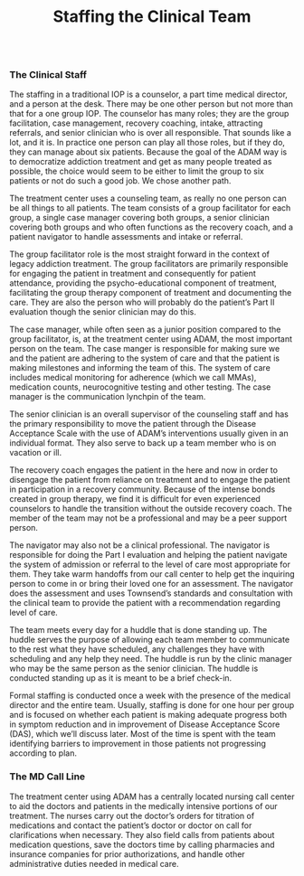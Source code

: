 





<center><h1>Staffing the Clinical Team</h1></center>
 <div style="page-break-after: always;"></div> 

### The Clinical Staff

The staffing in a traditional IOP is a counselor, a part time medical director,
and a person at the desk. There may be one other person but not more than that
for a one group IOP.  The counselor has many roles; they are the group
facilitation, case management, recovery coaching, intake, attracting referrals,
and senior clinician who is over all responsible. That sounds like a lot, and it
is. In practice one person can play all those roles, but if they do, they can
manage about six patients. Because the goal of the ADAM way is to democratize
addiction treatment and get as many people treated as possible, the choice would
seem to be either to limit the group to six patients or not do such a good job.
We chose another path.

The treatment center uses a counseling team, as really no one person can be all
things to all patients. The team consists of a group facilitator for each group,
a single case manager covering both groups, a senior clinician covering both
groups and who often functions as the recovery coach, and a patient navigator to
handle assessments and intake or referral.

The group facilitator role is the most straight forward in the context of legacy addiction treatment. The group facilitators are primarily responsible for engaging the patient in treatment and consequently for patient attendance, providing the psycho-educational component of treatment, facilitating the group therapy component of treatment and documenting the care. They are also the person who will probably do the patient’s Part II evaluation though the senior clinician may do this.

The case manager, while often seen as a junior position compared to the group facilitator, is, at the treatment center using ADAM, the most important person on the team. The case manger is responsible for making sure we and the patient are adhering to the system of care and that the patient is making milestones and informing the team of this. The system of care includes medical monitoring for adherence (which we call MMAs), medication counts, neurocognitive testing and other testing. The case manager is the communication lynchpin of the team.

The senior clinician is an overall supervisor of the counseling staff and has the primary responsibility to move the patient through the Disease Acceptance Scale with the use of ADAM’s interventions usually given in an individual format. They also serve to back up a team member who is on vacation or ill.

The recovery coach engages the patient in the here and now in order to disengage the patient from reliance on treatment and to engage the patient in participation in a recovery community. Because of the intense bonds created in group therapy, we find it is difficult for even experienced counselors to handle the transition without the outside recovery coach. The member of the team may not be a professional and may be a peer support person.

The navigator may also not be a clinical professional. The navigator is responsible for doing the Part I evaluation and helping the patient navigate the system of admission or referral to the level of care most appropriate for them. They take warm handoffs from our call center to help get the inquiring person to come in or bring their loved one for an assessment. The navigator does the assessment and uses Townsend’s standards and consultation with the clinical team to provide the patient with a recommendation regarding level of care.

The team meets every day for a huddle that is done standing up. The huddle serves the purpose of allowing each team member to communicate to the rest what they have scheduled, any challenges they have with scheduling and any help they need. The huddle is run by the clinic manager who may be the same person as the senior clinician. The huddle is conducted standing up as it is meant to be a brief check-in.

Formal staffing is conducted once a week with the presence of the medical director and the entire team. Usually, staffing is done for one hour per group and is focused on whether each patient is making adequate progress both in symptom reduction and in improvement of Disease Acceptance Score (DAS), which we’ll discuss later. Most of the time is spent with the team identifying barriers to improvement in those patients not progressing according to plan.

### The MD Call Line

The treatment center using ADAM has a centrally located nursing call center to aid the doctors and patients in the medically intensive portions of our treatment. The nurses carry out the doctor’s orders for titration of medications and contact the patient’s doctor or doctor on call for clarifications when necessary. They also field calls from patients about medication questions, save the doctors time by calling pharmacies and insurance companies for prior authorizations, and handle other administrative duties needed in medical care.

 
